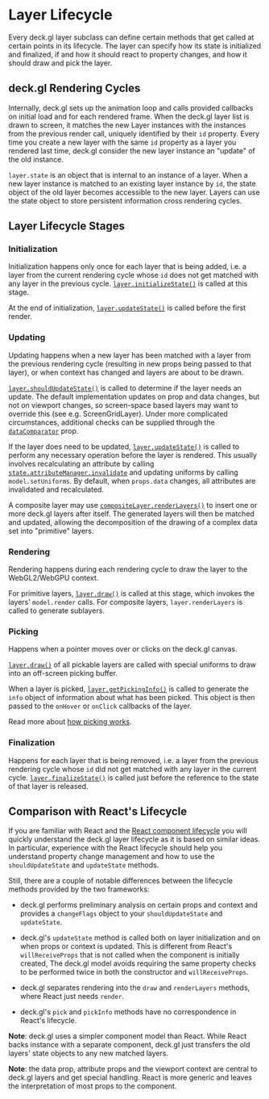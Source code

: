 # Layer Lifecycle

Every deck.gl layer subclass can define certain methods that get called
at certain points in its lifecycle. The layer can specify how its state
is initialized and finalized, if and how it should react to property changes,
and how it should draw and pick the layer.


## deck.gl Rendering Cycles

Internally, deck.gl sets up the animation loop and calls provided
callbacks on initial load and for each rendered frame.
When the deck.gl layer list is drawn to screen, it matches the new Layer
instances with the instances from the previous render call, uniquely identified
by their `id` property.
Every time you create a new layer with the same `id` property as a layer you
rendered last time, deck.gl consider the new layer instance an "update" of the
old instance.

`layer.state` is an object that is internal to an instance of a layer.
When a new layer instance is matched to an existing layer instance by `id`,
the state object of the old layer becomes accessible to the new layer.
Layers can use the state object to store persistent information cross rendering cycles.


## Layer Lifecycle Stages

### Initialization

Initialization happens only once for each layer that is being added, i.e. a layer from the
current rendering cycle whose `id` does not get matched with any layer in the previous
cycle.
[`layer.initializeState()`](../../api-reference/core/layer.md#initializestate) is called at
this stage.

At the end of initialization,
[`layer.updateState()`](../../api-reference/core/layer.md#updatestate) is called
before the first render.

### Updating

Updating happens when a new layer has been matched with a layer from the previous
rendering cycle (resulting in new props being passed to that layer),
or when context has changed and layers are about to be drawn.

[`layer.shouldUpdateState()`](../../api-reference/core/layer.md#shouldupdatestate)
is called to determine if the layer needs an update. The default implementation updates on prop and data changes, but not on viewport changes, so screen-space based layers may want to override this (see e.g. ScreenGridLayer).
Under more complicated circumstances, additional checks can be supplied through the
[`dataComparator`](../../api-reference/core/layer.md#datacomparator)
prop.

If the layer does need to be updated,
[`layer.updateState()`](../../api-reference/core/layer.md#updatestate)
is called to perform any necessary operation before the layer is rendered.
This usually involves recalculating an attribute by calling
[`state.attributeManager.invalidate`](../../api-reference/core/attribute-manager.md#invalidate)
and updating uniforms by calling `model.setUniforms`.
By default, when `props.data` changes, all attributes are invalidated and recalculated.

A composite layer may use
[`compositeLayer.renderLayers()`](../../api-reference/core/composite-layer.md#renderlayers)
to insert one or more deck.gl layers after itself.
The generated layers will then be matched and updated,
allowing the decomposition of the drawing of a complex data set
into "primitive" layers.

### Rendering

Rendering happens during each rendering cycle to draw the layer to the WebGL2/WebGPU context.

For primitive layers, [`layer.draw()`](../../api-reference/core/layer.md#draw)
is called at this stage, which invokes the layers' `model.render` calls.
For composite layers, `layer.renderLayers` is called to generate sublayers.

### Picking

Happens when a pointer moves over or clicks on the deck.gl canvas.

[`layer.draw()`](../../api-reference/core/layer.md#draw) of all pickable layers
are called with special uniforms to draw into an off-screen picking buffer.

When a layer is picked,
[`layer.getPickingInfo()`](../../api-reference/core/layer.md#getpickinginfo)
is called to generate the `info` object of information about what has been picked.
This object is then passed to the `onHover` or `onClick` callbacks of the layer.

Read more about [how picking works](./picking.md).

### Finalization

Happens for each layer that is being removed, i.e. a layer from the previous
rendering cycle whose `id` did not get matched with any layer in the current
cycle.
[`layer.finalizeState()`](../../api-reference/core/layer.md#finalizestate)
is called just before the reference to the state of that layer
is released.


## Comparison with React's Lifecycle

If you are familiar with React and the
[React component lifecycle](https://facebook.github.io/react/docs/component-specs.html)
you will quickly understand the deck.gl layer lifecycle as it is based on
similar ideas. In particular, experience with the React lifecycle should help
you understand property change management and how to use the
`shouldUpdateState` and `updateState` methods.

Still, there are a couple of notable differences between the lifecycle
methods provided by the two frameworks:

* deck.gl performs preliminary analysis on certain props and context and
  provides a `changeFlags` object to your `shouldUpdateState` and
  `updateState`.

* deck.gl's `updateState` method is called both on layer initialization and
  on when props or context is updated. This is different from React's
  `willReceiveProps` that is not called when the component is initially created,
  The deck.gl model avoids requiring the same property checks to be performed
  twice in both the constructor and `willReceiveProps`.

* deck.gl separates rendering into the `draw` and `renderLayers` methods,
  where React just needs `render`.

* deck.gl's `pick` and `pickInfo` methods have no correspondence in
  React's lifecycle.

**Note**: deck.gl uses a simpler component model than React.
  While React backs instance with a separate component, deck.gl just transfers
  the old layers' state objects to any new matched layers.

**Note**: the data prop, attribute props and the viewport context are
  central to deck.gl layers and get special handling. React is more generic
  and leaves the interpretation of most props to the component.
